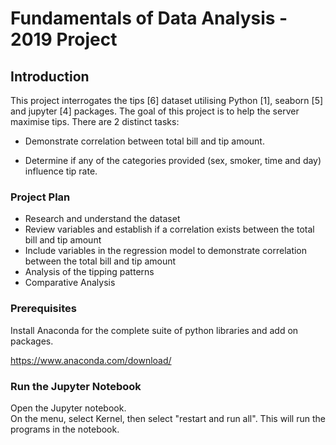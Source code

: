 # Fundamentals of Data Analysis - 2019 Project


## Introduction

This project interrogates the tips [6] dataset utilising Python [1], seaborn [5] and jupyter [4] packages. 
The goal of this project is to help the server maximise tips.  There are 2 distinct tasks:

- Demonstrate correlation between total bill and tip amount. 

- Determine if any of the categories provided (sex, smoker, time and day) influence tip rate.


### Project Plan

 - Research and understand the dataset
 - Review variables and establish if a correlation exists between the total bill and tip amount
 - Include variables in the regression model to demonstrate correlation between the total bill and tip amount
 - Analysis of the tipping patterns
 - Comparative Analysis


### Prerequisites

Install Anaconda for the complete suite of python libraries and add on packages.

https://www.anaconda.com/download/


### Run the Jupyter Notebook

Open the Jupyter notebook.  
On the menu, select Kernel, then select "restart and run all". 
This will run the programs in the notebook.